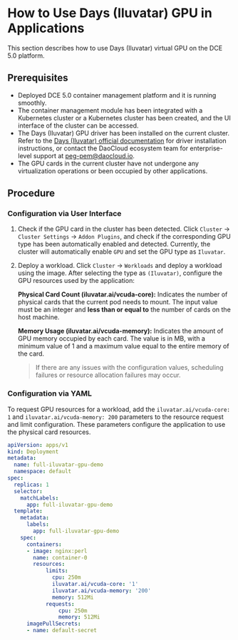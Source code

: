 # How to Use Days (Iluvatar) GPU in Applications

This section describes how to use Days (Iluvatar) virtual GPU on the DCE 5.0 platform.

## Prerequisites

- Deployed DCE 5.0 container management platform and it is running smoothly. 
- The container management module has been integrated with a Kubernetes cluster or a Kubernetes cluster has been created, and the UI interface of the cluster can be accessed.
- The Days (Iluvatar) GPU driver has been installed on the current cluster. Refer to the [Days (Iluvatar) official documentation](https://support.iluvatar.com/#/login) for driver installation instructions, or contact the DaoCloud ecosystem team for enterprise-level support at peg-pem@daocloud.io.
- The GPU cards in the current cluster have not undergone any virtualization operations or been occupied by other applications.

## Procedure

### Configuration via User Interface

1. Check if the GPU card in the cluster has been detected. Click `Cluster` -> `Cluster Settings` -> `Addon Plugins`, and check if the corresponding GPU type has been automatically enabled and detected.
   Currently, the cluster will automatically enable `GPU` and set the GPU type as `Iluvatar`.

   

2. Deploy a workload. Click `Cluster` -> `Workloads` and deploy a workload using the image. After selecting the type as `(Iluvatar)`, configure the GPU resources used by the application:
   
   **Physical Card Count (iluvatar.ai/vcuda-core):** Indicates the number of physical cards that the current pod needs to mount. The input value must be an integer and **less than or equal to** the number of cards on the host machine.
   
   **Memory Usage (iluvatar.ai/vcuda-memory):** Indicates the amount of GPU memory occupied by each card. The value is in MB, with a minimum value of 1 and a maximum value equal to the entire memory of the card.

   
   
   > If there are any issues with the configuration values, scheduling failures or resource allocation failures may occur.

### Configuration via YAML

To request GPU resources for a workload, add the `iluvatar.ai/vcuda-core: 1` and `iluvatar.ai/vcuda-memory: 200` parameters to the resource request and limit configuration. These parameters configure the application to use the physical card resources.

```yaml
apiVersion: apps/v1
kind: Deployment
metadata:
  name: full-iluvatar-gpu-demo
  namespace: default
spec:
  replicas: 1
  selector:
    matchLabels:
      app: full-iluvatar-gpu-demo
  template:
    metadata:
      labels:
        app: full-iluvatar-gpu-demo
    spec:
      containers:
      - image: nginx:perl
        name: container-0
        resources:
            limits:
              cpu: 250m
              iluvatar.ai/vcuda-core: '1'
              iluvatar.ai/vcuda-memory: '200'
              memory: 512Mi
            requests:
                cpu: 250m
                memory: 512Mi
      imagePullSecrets:
      - name: default-secret
```
